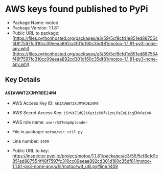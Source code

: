 # AWS keys found published to PyPi

* Package Name: motoo
* Package Version: 1.1.81
* Public URL to package: [https://files.pythonhosted.org/packages/e3/59/5cf8cfd1e851ed887554f48f7597fc310cc09eeaa892cd301d160c35df81/motoo-1.1.81-py3-none-any.whl](https://files.pythonhosted.org/packages/e3/59/5cf8cfd1e851ed887554f48f7597fc310cc09eeaa892cd301d160c35df81/motoo-1.1.81-py3-none-any.whl)

## Key Details

### `AKIAVWWT2XJMYRDE24M4`

* AWS Access Key ID: `AKIAVWWT2XJMYRDE24M4`
* AWS Secret Access Key: `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` 
* AWS role name: `user/S3TempUploader`
* File in package: `motoo/wit_util.py`
* Line number: `1409`

* Public URL to key: https://inspector.pypi.io/project/motoo/1.1.81/packages/e3/59/5cf8cfd1e851ed887554f48f7597fc310cc09eeaa892cd301d160c35df81/motoo-1.1.81-py3-none-any.whl/motoo/wit_util.py#line.1409


